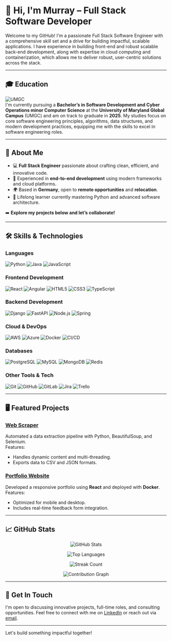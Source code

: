 # 👋 Hi, I'm Murray – Full Stack Software Developer

Welcome to my GitHub! I'm a passionate Full Stack Software Engineer with a comprehensive skill set and a drive for building impactful, scalable applications. I have experience in building front-end and robust scalable back-end development, along with expertise in cloud computing and containerization, which allows me to deliver robust, user-centric solutions across the stack.

---

## 🎓 Education

![UMGC](https://img.shields.io/badge/UMGC-Software_Development_&%20Security-0071C5?style=for-the-badge&logo=umgc&logoColor=white)  
I'm currently pursuing a **Bachelor’s in Software Development and Cyber Operations  minor Computer Science** at the **University of Maryland Global Campus** (UMGC) and am on track to graduate in **2025**. My studies focus on core software engineering principles, algorithms, data structures, and modern development practices, equipping me with the skills to excel in software engineering roles.

---

## 🌟 About Me

- 💻 **Full Stack Engineer** passionate about crafting clean, efficient, and innovative code.  
- 🚀 Experienced in **end-to-end development** using modern frameworks and cloud platforms.  
- 🌍 Based in **Germany**, open to **remote opportunities** and **relocation**.  
- 📖 Lifelong learner currently mastering Python and advanced software architecture.

➡️ **Explore my projects below and let’s collaborate!**


---

## 🛠️ Skills & Technologies

### Languages
![Python](https://img.shields.io/badge/Python-%233776AB?style=for-the-badge&logo=python&logoColor=ffdd54)
![Java](https://img.shields.io/badge/Java-%23ED8B00?style=for-the-badge&logo=java&logoColor=white)
![JavaScript](https://img.shields.io/badge/JavaScript-%23F7DF1E?style=for-the-badge&logo=javascript&logoColor=black)

### Frontend Development
![React](https://img.shields.io/badge/React-%2361DAFB?style=for-the-badge&logo=react&logoColor=black)
![Angular](https://img.shields.io/badge/Angular-%23DD0031?style=for-the-badge&logo=angular&logoColor=white)
![HTML5](https://img.shields.io/badge/HTML5-%23E34F26?style=for-the-badge&logo=html5&logoColor=white)
![CSS3](https://img.shields.io/badge/CSS3-%231572B6?style=for-the-badge&logo=css3&logoColor=white)
![TypeScript](https://img.shields.io/badge/TypeScript-%23007ACC?style=for-the-badge&logo=typescript&logoColor=white)

### Backend Development
![Django](https://img.shields.io/badge/Django-%23092E20?style=for-the-badge&logo=django&logoColor=white)
![FastAPI](https://img.shields.io/badge/FastAPI-%23009688?style=for-the-badge&logo=fastapi&logoColor=white)
![Node.js](https://img.shields.io/badge/Node.js-%23339933?style=for-the-badge&logo=node.js&logoColor=white)
![Spring](https://img.shields.io/badge/Spring-%236DB33F?style=for-the-badge&logo=spring&logoColor=white)

### Cloud & DevOps
![AWS](https://img.shields.io/badge/AWS-%23FF9900?style=for-the-badge&logo=amazon-aws&logoColor=white)
![Azure](https://img.shields.io/badge/Azure-%230078D4?style=for-the-badge&logo=microsoft-azure&logoColor=white)
![Docker](https://img.shields.io/badge/Docker-%232496ED?style=for-the-badge&logo=docker&logoColor=white)
![CI/CD](https://img.shields.io/badge/CI%2FCD-%234285F4?style=for-the-badge&logo=google-cloud&logoColor=white)

### Databases
![PostgreSQL](https://img.shields.io/badge/PostgreSQL-%23336791?style=for-the-badge&logo=postgresql&logoColor=white)
![MySQL](https://img.shields.io/badge/MySQL-%234479A1?style=for-the-badge&logo=mysql&logoColor=white)
![MongoDB](https://img.shields.io/badge/MongoDB-%2347A248?style=for-the-badge&logo=mongodb&logoColor=white)
![Redis](https://img.shields.io/badge/Redis-%23DC382D?style=for-the-badge&logo=redis&logoColor=white)

### Other Tools & Tech
![Git](https://img.shields.io/badge/Git-%23F05032?style=for-the-badge&logo=git&logoColor=white)
![GitHub](https://img.shields.io/badge/GitHub-%23181717?style=for-the-badge&logo=github&logoColor=white)
![GitLab](https://img.shields.io/badge/GitLab-%23FC6D26?style=for-the-badge&logo=gitlab&logoColor=white)
![Jira](https://img.shields.io/badge/Jira-%230052CC?style=for-the-badge&logo=jira&logoColor=white)
![Trello](https://img.shields.io/badge/Trello-%230079BF?style=for-the-badge&logo=trello&logoColor=white)


---


## 🖥️ Featured Projects

### [Web Scraper](link)
Automated a data extraction pipeline with Python, BeautifulSoup, and Selenium.  
Features:
- Handles dynamic content and multi-threading.
- Exports data to CSV and JSON formats.

### [Portfolio Website](link)
Developed a responsive portfolio using **React** and deployed with **Docker**.  
Features:
- Optimized for mobile and desktop.
- Includes real-time feedback form integration.


---

## 📈 GitHub Stats


<div align="center">
  
  ![GitHub Stats](https://github-readme-stats.vercel.app/api?username=mmilton1&show_icons=true&theme=radical&count_private=true)
  
  ![Top Languages](https://github-readme-stats.vercel.app/api/top-langs/?username=mmilton1&layout=compact&theme=radical&hide=html,css)

  ![Streak Count](https://img.shields.io/badge/Current%20Streak-150%20days-red?style=for-the-badge&logo=github)

  ![Contribution Graph](https://github-readme-activity-graph.vercel.app/graph?username=mmilton1&theme=radical)
  
</div>



---

## 📝 Get In Touch

I'm open to discussing innovative projects, full-time roles, and consulting opportunities. Feel free to connect with me on [LinkedIn](https://www.linkedin.com/in/murray-milton/) or reach out via [email](mailto:murraylmilton@outlook.com).

---

Let's build something impactful together!
